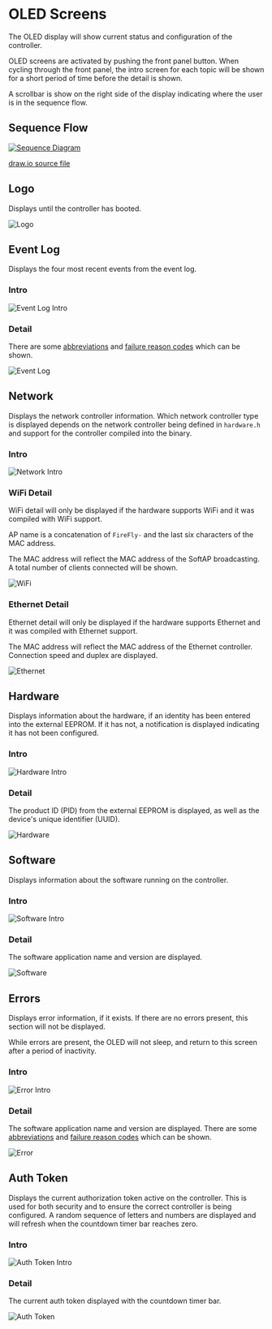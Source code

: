 # OLED Screens
The OLED display will show current status and configuration of the controller.

OLED screens are activated by pushing the front panel button.  When cycling through the front panel, the intro screen for each topic will be shown for a short period of time before the detail is shown.

A scrollbar is show on the right side of the display indicating where the user is in the sequence flow.


## Sequence Flow
[![Sequence Diagram](./images/sequence.drawio.svg)](./images/sequence.drawio.svg)


[draw.io source file](sequence.drawio)

## Logo
Displays until the controller has booted.

![Logo](./images/logo.svg)


## Event Log
Displays the four most recent events from the event log.

### Intro
![Event Log Intro](./images/event_log_intro.svg)

### Detail
There are some [abbreviations](/controller/support/abbreviations) and [failure reason codes](/controller/support/failure_reason_codes) which can be shown.

![Event Log](./images/event_log.svg)


## Network
Displays the network controller information.  Which network controller type is displayed depends on the network controller being defined in `hardware.h` and support for the controller compiled into the binary.

### Intro
![Network Intro](./images/network_intro.svg)

### WiFi Detail
WiFi detail will only be displayed if the hardware supports WiFi and it was compiled with WiFi support.

AP name is a concatenation of `FireFly-` and the last six characters of the MAC address.

The MAC address will reflect the MAC address of the SoftAP broadcasting.  A total number of clients connected will be shown.

![WiFi](./images/wifi.svg)


### Ethernet Detail
Ethernet detail will only be displayed if the hardware supports Ethernet and it was compiled with Ethernet support.

The MAC address will reflect the MAC address of the Ethernet controller.  Connection speed and duplex are displayed.

![Ethernet](./images/ethernet.svg)


## Hardware
Displays information about the hardware, if an identity has been entered into the external EEPROM.  If it has not, a notification is displayed indicating it has not been configured.

### Intro
![Hardware Intro](./images/hardware_intro.svg)

### Detail
The product ID (PID) from the external EEPROM is displayed, as well as the device's unique identifier (UUID).

![Hardware](./images/hardware.svg)


## Software
Displays information about the software running on the controller.

### Intro
![Software Intro](./images/software_intro.svg)

### Detail
The software application name and version are displayed.

![Software](./images/software.svg)


## Errors
Displays error information, if it exists.  If there are no errors present, this section will not be displayed.  

While errors are present, the OLED will not sleep, and return to this screen after a period of inactivity.

### Intro
![Error Intro](./images/error_intro.svg)

### Detail
The software application name and version are displayed.  There are some [abbreviations](/controller/support/abbreviations) and [failure reason codes](/controller/support/failure_reason_codes) which can be shown.

![Error](./images/error.svg)


## Auth Token
Displays the current authorization token active on the controller.  This is used for both security and to ensure the correct controller is being configured.  A random sequence of letters and numbers are displayed and will refresh when the countdown timer bar reaches zero.

### Intro
![Auth Token Intro](./images/auth_token_intro.svg)

### Detail
The current auth token displayed with the countdown timer bar.

![Auth Token](./images/auth_token.svg)
